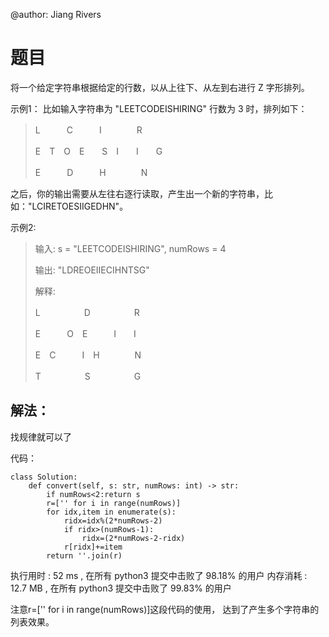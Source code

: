 @author: Jiang Rivers
# 题目
将一个给定字符串根据给定的行数，以从上往下、从左到右进行 Z 字形排列。

示例1：
比如输入字符串为 "LEETCODEISHIRING" 行数为 3 时，排列如下：
> L　　　C　　　I　　　　R
>
> E　T　O　E　　S　I　　I　　G
>
> E　　　D　　　H　　　　N

之后，你的输出需要从左往右逐行读取，产生出一个新的字符串，比如："LCIRETOESIIGEDHN"。

示例2:
> 输入: s = "LEETCODEISHIRING", numRows = 4
>
> 输出: "LDREOEIIECIHNTSG"
>
> 解释:
>
> L　　　　　D　　　　　R
>
> E　　　O　E　　　I　　I
>
> E　C　　　I　H　　　　N
>
> T　　　　　S　　　　　G

## 解法：
找规律就可以了

代码：

    class Solution:
        def convert(self, s: str, numRows: int) -> str:
            if numRows<2:return s
            r=['' for i in range(numRows)]
            for idx,item in enumerate(s):
                ridx=idx%(2*numRows-2)
                if ridx>(numRows-1):
                    ridx=(2*numRows-2-ridx)
                r[ridx]+=item
            return ''.join(r)
            
执行用时 :
52 ms
, 在所有 python3 提交中击败了
98.18%
的用户
内存消耗 :
12.7 MB
, 在所有 python3 提交中击败了
99.83%
的用户

注意r=['' for i in range(numRows)]这段代码的使用，
达到了产生多个字符串的列表效果。

